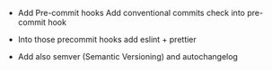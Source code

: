 - Add Pre-commit hooks
  Add conventional commits check into pre-commit hook 

- Into those precommit hooks add eslint + prettier 

- Add also semver (Semantic Versioning) and autochangelog 
